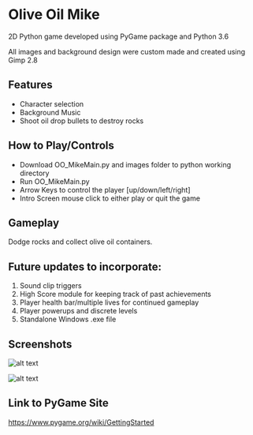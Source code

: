 # Olive Oil Mike
2D Python game developed using PyGame package and Python 3.6

All images and background design were custom made and created using Gimp 2.8

## Features
  - Character selection
  - Background Music
  - Shoot oil drop bullets to destroy rocks

## How to Play/Controls
  - Download OO_MikeMain.py and images folder to python working directory
  - Run OO_MikeMain.py
  - Arrow Keys to control the player [up/down/left/right]
  - Intro Screen mouse click to either play or quit the game
  
## Gameplay
  Dodge rocks and collect olive oil containers.
  
## Future updates to incorporate:
  1. Sound clip triggers
  2. High Score module for keeping track of past achievements
  3. Player health bar/multiple lives for continued gameplay
  4. Player powerups and discrete levels
  5. Standalone Windows .exe file

## Screenshots
![alt text](IntroScreen.png "Intro Screen Screen")

![alt text](Gameplay.png "Typical game display")

## Link to PyGame Site
https://www.pygame.org/wiki/GettingStarted


